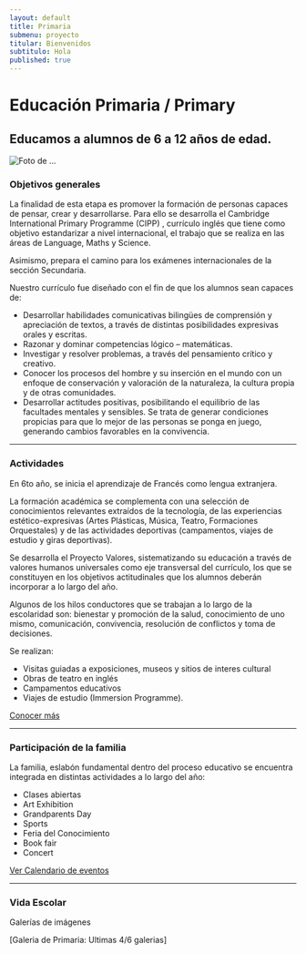 ```yaml
---
layout: default
title: Primaria
submenu: proyecto
titular: Bienvenidos
subtitulo: Hola
published: true
---
```


# Educación Primaria / Primary
## Educamos a alumnos de 6 a 12 años de edad.


![Foto de ...](http://placeimg.com/720/300/arch)

### Objetivos generales

La finalidad de esta etapa es promover la formación de personas capaces de pensar, crear y desarrollarse. Para ello se desarrolla el Cambridge International Primary Programme (CIPP) , currículo inglés que tiene como objetivo estandarizar a nivel internacional, el trabajo que se realiza en las áreas de Language, Maths y Science.  

Asimismo, prepara el camino para los exámenes internacionales de la sección Secundaria.

Nuestro currículo fue diseñado con el fin de que los alumnos sean capaces de:

- Desarrollar habilidades comunicativas bilingües de comprensión y apreciación de textos, a través de distintas posibilidades expresivas orales y escritas.
- Razonar y dominar competencias lógico – matemáticas.
- Investigar y resolver problemas, a través del pensamiento crítico y creativo.
- Conocer los procesos del hombre y su inserción en el mundo con un enfoque de conservación y valoración de la naturaleza, la cultura propia y de otras comunidades.
- Desarrollar actitudes positivas,  posibilitando el equilibrio de las facultades mentales y sensibles. Se trata de generar condiciones propicias para que lo mejor de las personas se ponga en juego, generando cambios favorables en la convivencia.


---

### Actividades

En 6to año, se inicia el aprendizaje de Francés como lengua extranjera.

La formación académica se complementa con una selección de conocimientos relevantes extraídos de la tecnología, de las experiencias estético-expresivas (Artes Plásticas, Música, Teatro, Formaciones Orquestales) y de las actividades deportivas (campamentos, viajes de estudio y giras deportivas).

Se desarrolla el Proyecto Valores, sistematizando su educación a través de valores humanos universales como eje transversal del currículo, los que se constituyen en los objetivos actitudinales que los alumnos deberán incorporar a lo largo del año. 

Algunos de los hilos conductores que se trabajan a lo largo de la escolaridad son: bienestar y promoción de la salud, conocimiento de uno mismo, comunicación, convivencia, resolución de conflictos y toma de decisiones.

Se realizan:

- Visitas guiadas a exposiciones, museos y sitios de interes cultural
- Obras de teatro en inglés
- Campamentos educativos 
- Viajes de estudio (Immersion Programme).


[Conocer más]()

---

### Participación de la familia

La familia, eslabón fundamental dentro del proceso educativo  se encuentra integrada en distintas actividades a lo largo del año: 

- Clases abiertas
- Art Exhibition
- Grandparents Day
- Sports
- Feria del Conocimiento 
- Book fair
- Concert

[Ver Calendario de eventos]()

---

### Vida Escolar
Galerías de imágenes  

[Galeria de Primaria: Ultimas 4/6 galerias]